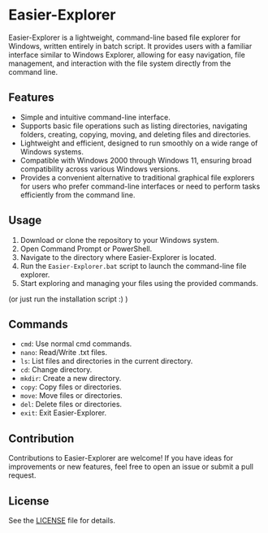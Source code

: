 # Easier-Explorer

Easier-Explorer is a lightweight, command-line based file explorer for Windows, written entirely in batch script. It provides users with a familiar interface similar to Windows Explorer, allowing for easy navigation, file management, and interaction with the file system directly from the command line.

## Features
- Simple and intuitive command-line interface.
- Supports basic file operations such as listing directories, navigating folders, creating, copying, moving, and deleting files and directories.
- Lightweight and efficient, designed to run smoothly on a wide range of Windows systems.
- Compatible with Windows 2000 through Windows 11, ensuring broad compatibility across various Windows versions.
- Provides a convenient alternative to traditional graphical file explorers for users who prefer command-line interfaces or need to perform tasks efficiently from the command line.

## Usage
1. Download or clone the repository to your Windows system.
2. Open Command Prompt or PowerShell.
3. Navigate to the directory where Easier-Explorer is located.
4. Run the `Easier-Explorer.bat` script to launch the command-line file explorer.
5. Start exploring and managing your files using the provided commands.

(or just run the installation script :) )

## Commands
- `cmd`: Use normal cmd commands.
- `nano`: Read/Write .txt files.
- `ls`: List files and directories in the current directory.
- `cd`: Change directory.
- `mkdir`: Create a new directory.
- `copy`: Copy files or directories.
- `move`: Move files or directories.
- `del`: Delete files or directories.
- `exit`: Exit Easier-Explorer.

## Contribution
Contributions to Easier-Explorer are welcome! If you have ideas for improvements or new features, feel free to open an issue or submit a pull request.

## License
See the [LICENSE](LICENSE) file for details.

